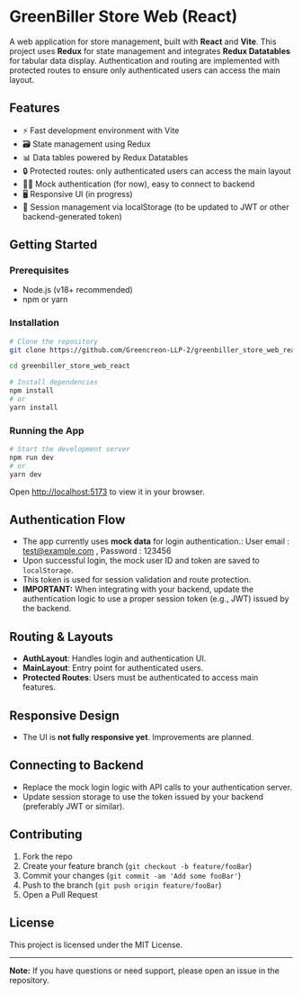 # GreenBiller Store Web (React)

A web application for store management, built with **React** and **Vite**. This project uses **Redux** for state management and integrates **Redux Datatables** for tabular data display. Authentication and routing are implemented with protected routes to ensure only authenticated users can access the main layout.

## Features

- ⚡️ Fast development environment with Vite
- 🗃 State management using Redux
- 📊 Data tables powered by Redux Datatables
- 🔒 Protected routes: only authenticated users can access the main layout
- 🧑‍💻 Mock authentication (for now), easy to connect to backend
- 🖥 Responsive UI (in progress)
- 💾 Session management via localStorage (to be updated to JWT or other backend-generated token)

## Getting Started

### Prerequisites

- Node.js (v18+ recommended)
- npm or yarn

### Installation

```bash
# Clone the repository
git clone https://github.com/Greencreon-LLP-2/greenbiller_store_web_react.git

cd greenbiller_store_web_react

# Install dependencies
npm install
# or
yarn install
```

### Running the App

```bash
# Start the development server
npm run dev
# or
yarn dev
```

Open [http://localhost:5173](http://localhost:5173) to view it in your browser.

## Authentication Flow

- The app currently uses **mock data** for login authentication.: User email : test@example.com , Password : 123456
- Upon successful login, the mock user ID and token are saved to `localStorage`.
- This token is used for session validation and route protection.
- **IMPORTANT:** When integrating with your backend, update the authentication logic to use a proper session token (e.g., JWT) issued by the backend.

## Routing & Layouts

- **AuthLayout**: Handles login and authentication UI.
- **MainLayout**: Entry point for authenticated users.
- **Protected Routes**: Users must be authenticated to access main features.

## Responsive Design

- The UI is **not fully responsive yet**. Improvements are planned.

## Connecting to Backend

- Replace the mock login logic with API calls to your authentication server.
- Update session storage to use the token issued by your backend (preferably JWT or similar).

## Contributing

1. Fork the repo
2. Create your feature branch (`git checkout -b feature/fooBar`)
3. Commit your changes (`git commit -am 'Add some fooBar'`)
4. Push to the branch (`git push origin feature/fooBar`)
5. Open a Pull Request

## License

This project is licensed under the MIT License.

---

**Note:** If you have questions or need support, please open an issue in the repository.
